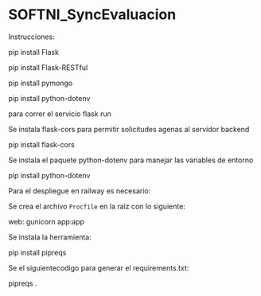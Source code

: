 # SOFTNI_SyncEvaluacion

Instrucciones:

pip install Flask

pip install Flask-RESTful

pip install pymongo

pip install python-dotenv

para correr el servicio flask run

Se instala flask-cors para permitir solicitudes agenas al servidor backend

pip install flask-cors

Se instala el paquete python-dotenv para manejar las variables de entorno

pip install python-dotenv

Para el despliegue en railway es necesario:

Se crea el archivo `Procfile` en la raiz con lo siguiente:

web: gunicorn app:app

Se instala la herramienta:

pip install pipreqs

Se el siguientecodigo para generar el requirements.txt:

pipreqs .
